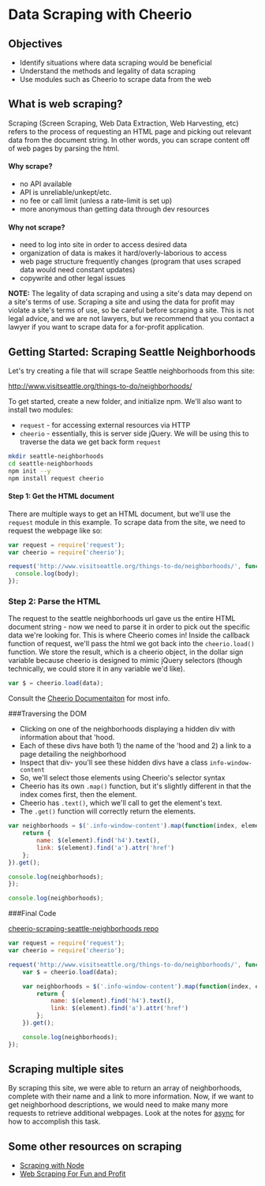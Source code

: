# Data Scraping with Cheerio

## Objectives

* Identify situations where data scraping would be beneficial
* Understand the methods and legality of data scraping
* Use modules such as Cheerio to scrape data from the web

## What is web scraping?
Scraping (Screen Scraping, Web Data Extraction, Web Harvesting, etc) refers to the process of requesting an HTML page and picking out relevant data from the document string. In other words, you can scrape content off of web pages by parsing the html.

#### Why scrape?

* no API available
* API is unreliable/unkept/etc.
* no fee or call limit (unless a rate-limit is set up)
* more anonymous than getting data through dev resources

#### Why not scrape?

* need to log into site in order to access desired data
* organization of data is makes it hard/overly-laborious to access
* web page structure frequently changes (program that uses scraped data would need constant updates)
* copywrite and other legal issues

**NOTE:** The legality of data scraping and using a site's data may depend on a site's terms of use. Scraping a site and using the data for profit may violate a site's terms of use, so be careful before scraping a site. This is not legal advice, and we are not lawyers, but we recommend that you contact a lawyer if you want to scrape data for a for-profit application.

## Getting Started: Scraping Seattle Neighborhoods

Let's try creating a file that will scrape Seattle neighborhoods from this site:

http://www.visitseattle.org/things-to-do/neighborhoods/

To get started, create a new folder, and initialize npm. We'll also want to install two modules:

* `request` - for accessing external resources via HTTP
* `cheerio` - essentially, this is server side jQuery. We will be using this to traverse the data we get back form `request`

```bash
mkdir seattle-neighborhoods
cd seattle-neighborhoods
npm init --y
npm install request cheerio
```

#### Step 1: Get the HTML document

There are multiple ways to get an HTML document, but we'll use the ```request``` module in this example. To scrape data from the site, we need to request the webpage like so:

```js
var request = require('request');
var cheerio = require('cheerio');

request('http://www.visitseattle.org/things-to-do/neighborhoods/', function (error, response, body) {
  console.log(body);
});
```

### Step 2: Parse the HTML

The request to the seattle neighborhoods url gave us the entire HTML document string - now we need to parse it in order to pick out the specific data we're looking for. This is where Cheerio comes in! Inside the callback function of request, we'll pass the html we got back into the `cheerio.load()` function. We store the result, which is a cheerio object, in the dollar sign variable because cheerio is designed to mimic jQuery selectors (though technically, we could store it in any variable we'd like).

```js
var $ = cheerio.load(data);
```

Consult the [Cheerio Documentaiton](https://github.com/cheeriojs/cheerio) for most info.

###Traversing the DOM

* Clicking on one of the neighborhoods displaying a hidden div with information about that 'hood.
* Each of these divs have both 1) the name of the 'hood and 2) a link to a page detailing the neighborhood
* Inspect that div- you'll see these hidden divs have a class `info-window-content`
* So, we'll select those elements using Cheerio's selector syntax
* Cheerio has its own `.map()` function, but it's slightly different in that the index comes first, then the element.
* Cheerio has `.text()`, which we'll call to get the element's text.
* The `.get()` function will correctly return the elements.

```js
var neighborhoods = $('.info-window-content').map(function(index, element) {
    return {
        name: $(element).find('h4').text(),
        link: $(element).find('a').attr('href')
    };
}).get();

console.log(neighborhoods);
});

console.log(neighborhoods);
```

###Final Code

[cheerio-scraping-seattle-neighborhoods repo](https://github.com/WDI-SEA/cheerio-scraping-seattle-neighborhoods)

```js
var request = require('request');
var cheerio = require('cheerio');

request('http://www.visitseattle.org/things-to-do/neighborhoods/', function(error, response, data) {
    var $ = cheerio.load(data);

    var neighborhoods = $('.info-window-content').map(function(index, element) {
        return {
            name: $(element).find('h4').text(),
            link: $(element).find('a').attr('href')
        };
    }).get();

    console.log(neighborhoods);
});
```

## Scraping multiple sites

By scraping this site, we were able to return an array of neighborhoods, complete with their name and a link to more information. Now, if we want to get neighborhood descriptions, we would need to make many more requests to retrieve additional webpages. Look at the notes for [async](../js-async/readme.md) for how to accomplish this task.

## Some other resources on scraping

* [Scraping with Node](http://maxogden.com/scraping-with-node.html)
* [Web Scraping For Fun and Profit](https://blog.hartleybrody.com/web-scraping/)
